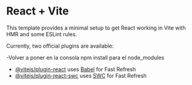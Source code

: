 # React + Vite

This template provides a minimal setup to get React working in Vite with HMR and some ESLint rules.

Currently, two official plugins are available:

-Volver a poner en la consola npm install para el node_modules


- [@vitejs/plugin-react](https://github.com/vitejs/vite-plugin-react/blob/main/packages/plugin-react/README.md) uses [Babel](https://babeljs.io/) for Fast Refresh
- [@vitejs/plugin-react-swc](https://github.com/vitejs/vite-plugin-react-swc) uses [SWC](https://swc.rs/) for Fast Refresh
